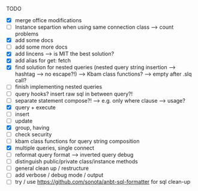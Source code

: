 TODO
- [x] merge office modifications
- [ ] Instance separtion when using same connection class --> count problems
- [x] add some docs
- [ ] add some more docs
- [x] add lincens --> is MIT the best solution?
- [x] add alias for get: fetch
- [x] find solution for nested queries (nested query string insertion --> hashtag --> no escape?!) --> Kbam class functions? --> empty after .slq call?
- [ ] finish implementing nested queries
- [ ] query hooks? insert raw sql in between query?!
- [ ] separate statement compose?! --> e.g. only where clause --> usage?
- [x] query + execute
- [ ] insert
- [ ] update
- [x] group, having
- [ ] check security
- [ ] kbam class functions for query string composition
- [x] multiple queries, single connect
- [ ] reformat query format --> inverted query debug
- [ ] distinguish public/private class/instance methods
- [ ] general clean up / restructure
- [ ] add verbose / debug mode / output
- [ ] try / use https://github.com/sonota/anbt-sql-formatter for sql clean-up